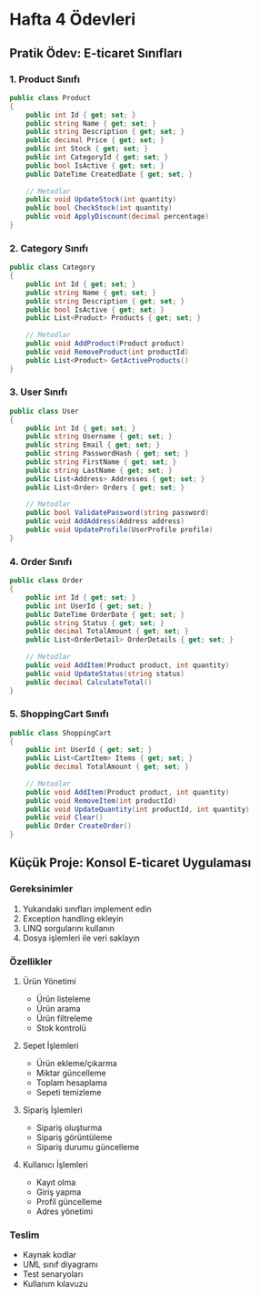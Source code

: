 # Hafta 4 Ödevleri

## Pratik Ödev: E-ticaret Sınıfları

### 1. Product Sınıfı
```csharp
public class Product
{
    public int Id { get; set; }
    public string Name { get; set; }
    public string Description { get; set; }
    public decimal Price { get; set; }
    public int Stock { get; set; }
    public int CategoryId { get; set; }
    public bool IsActive { get; set; }
    public DateTime CreatedDate { get; set; }
    
    // Metodlar
    public void UpdateStock(int quantity)
    public bool CheckStock(int quantity)
    public void ApplyDiscount(decimal percentage)
}
```

### 2. Category Sınıfı
```csharp
public class Category
{
    public int Id { get; set; }
    public string Name { get; set; }
    public string Description { get; set; }
    public bool IsActive { get; set; }
    public List<Product> Products { get; set; }
    
    // Metodlar
    public void AddProduct(Product product)
    public void RemoveProduct(int productId)
    public List<Product> GetActiveProducts()
}
```

### 3. User Sınıfı
```csharp
public class User
{
    public int Id { get; set; }
    public string Username { get; set; }
    public string Email { get; set; }
    public string PasswordHash { get; set; }
    public string FirstName { get; set; }
    public string LastName { get; set; }
    public List<Address> Addresses { get; set; }
    public List<Order> Orders { get; set; }
    
    // Metodlar
    public bool ValidatePassword(string password)
    public void AddAddress(Address address)
    public void UpdateProfile(UserProfile profile)
}
```

### 4. Order Sınıfı
```csharp
public class Order
{
    public int Id { get; set; }
    public int UserId { get; set; }
    public DateTime OrderDate { get; set; }
    public string Status { get; set; }
    public decimal TotalAmount { get; set; }
    public List<OrderDetail> OrderDetails { get; set; }
    
    // Metodlar
    public void AddItem(Product product, int quantity)
    public void UpdateStatus(string status)
    public decimal CalculateTotal()
}
```

### 5. ShoppingCart Sınıfı
```csharp
public class ShoppingCart
{
    public int UserId { get; set; }
    public List<CartItem> Items { get; set; }
    public decimal TotalAmount { get; set; }
    
    // Metodlar
    public void AddItem(Product product, int quantity)
    public void RemoveItem(int productId)
    public void UpdateQuantity(int productId, int quantity)
    public void Clear()
    public Order CreateOrder()
}
```

## Küçük Proje: Konsol E-ticaret Uygulaması

### Gereksinimler
1. Yukarıdaki sınıfları implement edin
2. Exception handling ekleyin
3. LINQ sorgularını kullanın
4. Dosya işlemleri ile veri saklayın

### Özellikler
1. Ürün Yönetimi
   - Ürün listeleme
   - Ürün arama
   - Ürün filtreleme
   - Stok kontrolü

2. Sepet İşlemleri
   - Ürün ekleme/çıkarma
   - Miktar güncelleme
   - Toplam hesaplama
   - Sepeti temizleme

3. Sipariş İşlemleri
   - Sipariş oluşturma
   - Sipariş görüntüleme
   - Sipariş durumu güncelleme

4. Kullanıcı İşlemleri
   - Kayıt olma
   - Giriş yapma
   - Profil güncelleme
   - Adres yönetimi

### Teslim
- Kaynak kodlar
- UML sınıf diyagramı
- Test senaryoları
- Kullanım kılavuzu 
